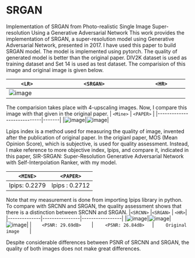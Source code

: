 # SRGAN
Implementation of SRGAN from Photo-realistic Single Image Super-resolution Using a Generative Adversarial Network
This work provides the implementation of SRGAN, a super-resolution model using Generative Adversarial Network, presented in 2017. I have used this paper to build SRGAN model. The model is implemented using pytorch. The quality of generated model is better than the original paper. DIV2K dataset is used as training dataset and Set 14 is used as test dataset. The comparision of this image and original image is given below.

|`     <LR>                 <SRGAN>                 <HR>      `|
|----------------------------|
|![image](https://github.com/kimhyeonejun/SRGAN/assets/103301952/72359723-bcae-4bcd-8786-aba0402bd0da)|

The comparision takes place with 4-upscaling images. Now, I compare this image with that given in the original paper.
| `<Mine>`        |        `<PAPER>`   |
|----------------------------|-------|
|![image](https://github.com/kimhyeonejun/SRGAN/assets/103301952/d2ad3e2c-fd90-4950-a995-aa9fcf168cc6)|![image](https://github.com/kimhyeonejun/SRGAN/assets/103301952/cfc1e859-5e59-4029-a574-fa8a44ec7139)|

Lpips index is a method used for measuring the quality of image, invented after the publication of original paper. In the origianl paper, MOS (Mean Opinion Score), which is subjective, is used for quality assessment. Instead, I make reference to more objective index, lpips, and compare it, indicated in this paper, SIR-SRGAN: Super-Resolution Generative Adversarial Network with Self-Interpolation Ranker, with my model.

| `<MINE>`  | `<PAPER>`   |
|------------|----------------|
| lpips: 0.2279 | lpips : 0.2712 |

Note that my measurement is done from importing lpips library in python.</br>
To compare with SRCNN and SRGAN, the quality assessment shows that there is a distinction between SRCNN and SRGAN. 
|`<SRCNN>`         |`<SRGAN>`   |    `<HR>`|
|--------------|----------------|-----------------|
|![image](https://github.com/kimhyeonejun/SRGAN/assets/103301952/694da5f2-ad4a-4d40-94ea-97a72a0b5372)|![image](https://github.com/kimhyeonejun/SRGAN/assets/103301952/2198702f-d464-4657-9ef0-6c0cf2a6bbad)|![image](https://github.com/kimhyeonejun/SRGAN/assets/103301952/de3687e4-39f1-4bed-aed1-03d7bac184cd)|
|`     <PSNR: 29.69dB>     `|   `     <PSNR: 26.84dB>    `|    `     Original image     `|

Despite considerable differences between PSNR of SRCNN and SRGAN, the quality of both images does not make great differences.
